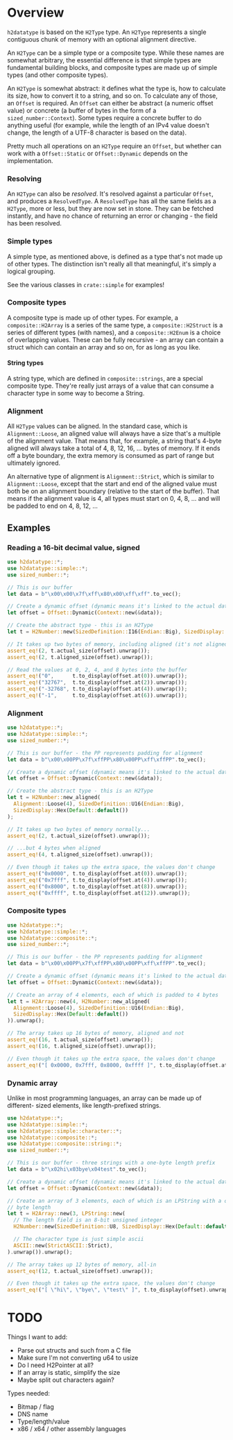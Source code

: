 # Overview

`h2datatype` is based on the `H2Type` type. An `H2Type` represents a
single contiguous chunk of memory with an optional alignment directive.

An `H2Type` can be a simple type or a composite type. While these names
are somewhat arbitrary, the essential difference is that simple types are
fundamental building blocks, and composite types are made up of simple types
(and other composite types).

An `H2Type` is somewhat abstract: it defines what the type is, how to
calculate its size, how to convert it to a string, and so on. To calculate
any of those, an `Offset` is required. An `Offset` can either be
abstract (a numeric offset value) or concrete (a buffer of bytes in the form
of a `sized_number::Context`). Some types require a concrete buffer to do
anything useful (for example, while the length of an IPv4 value doesn't
change, the length of a UTF-8 character is based on the data).

Pretty much all operations on an `H2Type` require an `Offset`, but
whether can work with a `Offset::Static` or `Offset::Dynamic` depends on
the implementation.

### Resolving

An `H2Type` can also be *resolved*. It's resolved against a particular
`Offset`, and produces a `ResolvedType`. A `ResolvedType` has all the
same fields as a `H2Type`, more or less, but they are now set in stone.
They can be fetched instantly, and have no chance of returning an error or
changing - the field has been resolved.

### Simple types

A simple type, as mentioned above, is defined as a type that's not made up
of other types. The distinction isn't really all that meaningful, it's
simply a logical grouping.

See the various classes in `crate::simple` for examples!

### Composite types

A composite type is made up of other types. For example, a
`composite::H2Array` is a series of the same type, a
`composite::H2Struct` is a series of different types (with names), and a
`composite::H2Enum` is a choice of overlapping values. These can be fully
recursive - an array can contain a struct which can contain an array and so
on, for as long as you like.

#### String types

A string type, which are defined in `composite::strings`, are a special
composite type. They're really just arrays of a value that can consume a
character type in some way to become a String.

### Alignment

All `H2Type` values can be aligned. In the standard case, which is
`Alignment::Loose`, an aligned value will always have a size that's a
multiple of the alignment value. That means that, for example, a string
that's 4-byte aligned will always take a total of 4, 8, 12, 16, ... bytes of
memory. If it ends off a byte boundary, the extra memory is consumed as part
of range but ultimately ignored.

An alternative type of alignment is `Alignment::Strict`, which is similar
to `Alignment::Loose`, except that the start and end of the aligned value
must both be on an alignment boundary (relative to the start of the buffer).
That means if the alignment value is 4, all types must start on 0, 4, 8, ...
and will be padded to end on 4, 8, 12, ...

## Examples

### Reading a 16-bit decimal value, signed

```rust
use h2datatype::*;
use h2datatype::simple::*;
use sized_number::*;

// This is our buffer
let data = b"\x00\x00\x7f\xff\x80\x00\xff\xff".to_vec();

// Create a dynamic offset (dynamic means it's linked to the actual data)
let offset = Offset::Dynamic(Context::new(&data));

// Create the abstract type - this is an H2Type
let t = H2Number::new(SizedDefinition::I16(Endian::Big), SizedDisplay::Decimal(Default::default()));

// It takes up two bytes of memory, including aligned (it's not aligned)
assert_eq!(2, t.actual_size(offset).unwrap());
assert_eq!(2, t.aligned_size(offset).unwrap());

// Read the values at 0, 2, 4, and 8 bytes into the buffer
assert_eq!("0",      t.to_display(offset.at(0)).unwrap());
assert_eq!("32767",  t.to_display(offset.at(2)).unwrap());
assert_eq!("-32768", t.to_display(offset.at(4)).unwrap());
assert_eq!("-1",     t.to_display(offset.at(6)).unwrap());
```

### Alignment

```rust
use h2datatype::*;
use h2datatype::simple::*;
use sized_number::*;

// This is our buffer - the PP represents padding for alignment
let data = b"\x00\x00PP\x7f\xffPP\x80\x00PP\xff\xffPP".to_vec();

// Create a dynamic offset (dynamic means it's linked to the actual data)
let offset = Offset::Dynamic(Context::new(&data));

// Create the abstract type - this is an H2Type
let t = H2Number::new_aligned(
  Alignment::Loose(4), SizedDefinition::U16(Endian::Big),
  SizedDisplay::Hex(Default::default())
);

// It takes up two bytes of memory normally...
assert_eq!(2, t.actual_size(offset).unwrap());

// ...but 4 bytes when aligned
assert_eq!(4, t.aligned_size(offset).unwrap());

// Even though it takes up the extra space, the values don't change
assert_eq!("0x0000", t.to_display(offset.at(0)).unwrap());
assert_eq!("0x7fff", t.to_display(offset.at(4)).unwrap());
assert_eq!("0x8000", t.to_display(offset.at(8)).unwrap());
assert_eq!("0xffff", t.to_display(offset.at(12)).unwrap());
```

### Composite types

```rust
use h2datatype::*;
use h2datatype::simple::*;
use h2datatype::composite::*;
use sized_number::*;

// This is our buffer - the PP represents padding for alignment
let data = b"\x00\x00PP\x7f\xffPP\x80\x00PP\xff\xffPP".to_vec();

// Create a dynamic offset (dynamic means it's linked to the actual data)
let offset = Offset::Dynamic(Context::new(&data));

// Create an array of 4 elements, each of which is padded to 4 bytes
let t = H2Array::new(4, H2Number::new_aligned(
  Alignment::Loose(4), SizedDefinition::U16(Endian::Big),
  SizedDisplay::Hex(Default::default())
)).unwrap();

// The array takes up 16 bytes of memory, aligned and not
assert_eq!(16, t.actual_size(offset).unwrap());
assert_eq!(16, t.aligned_size(offset).unwrap());

// Even though it takes up the extra space, the values don't change
assert_eq!("[ 0x0000, 0x7fff, 0x8000, 0xffff ]", t.to_display(offset.at(0)).unwrap());
```

### Dynamic array

Unlike in most programming languages, an array can be made up of different-
sized elements, like length-prefixed strings.

```rust
use h2datatype::*;
use h2datatype::simple::*;
use h2datatype::simple::character::*;
use h2datatype::composite::*;
use h2datatype::composite::string::*;
use sized_number::*;

// This is our buffer - three strings with a one-byte length prefix
let data = b"\x02hi\x03bye\x04test".to_vec();

// Create a dynamic offset (dynamic means it's linked to the actual data)
let offset = Offset::Dynamic(Context::new(&data));

// Create an array of 3 elements, each of which is an LPString with a one-
// byte length
let t = H2Array::new(3, LPString::new(
  // The length field is an 8-bit unsigned integer
  H2Number::new(SizedDefinition::U8, SizedDisplay::Hex(Default::default())),

  // The character type is just simple ascii
  ASCII::new(StrictASCII::Strict),
).unwrap()).unwrap();

// The array takes up 12 bytes of memory, all-in
assert_eq!(12, t.actual_size(offset).unwrap());

// Even though it takes up the extra space, the values don't change
assert_eq!("[ \"hi\", \"bye\", \"test\" ]", t.to_display(offset).unwrap());
```

# TODO

Things I want to add:

* Parse out structs and such from a C file
* Make sure I'm not converting u64 to usize
* Do I need H2Pointer at all?
* If an array is static, simplify the size
* Maybe split out characters again?

Types needed:
* Bitmap / flag
* DNS name
* Type/length/value
* x86 / x64 / other assembly languages
